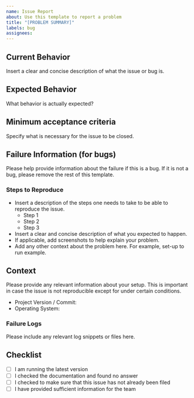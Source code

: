 ```yaml
---
name: Issue Report
about: Use this template to report a problem
title: "[PROBLEM SUMMARY]"
labels: bug
assignees:
---
```



## Current Behavior
Insert a clear and concise description of what the issue or bug is.

## Expected Behavior
What behavior is actually expected?

## Minimum acceptance criteria
Specify what is necessary for the issue to be closed.

## Failure Information (for bugs)
Please help provide information about the failure if this is a bug.
If it is not a bug, please remove the rest of this template.

### Steps to Reproduce
- Insert a description of the steps one needs to take to be able to reproduce the issue.
  - Step 1
  - Step 2
  - Step 3
- Insert a clear and concise description of what you expected to happen.
- If applicable, add screenshots to help explain your problem.
- Add any other context about the problem here. For example, set-up to run example.

## Context

Please provide any relevant information about your setup.
This is important in case the issue is not reproducible except for under certain conditions.

* Project Version / Commit:
* Operating System:

### Failure Logs

Please include any relevant log snippets or files here.

## Checklist

- [ ] I am running the latest version
- [ ] I checked the documentation and found no answer
- [ ] I checked to make sure that this issue has not already been filed
- [ ] I have provided sufficient information for the team
